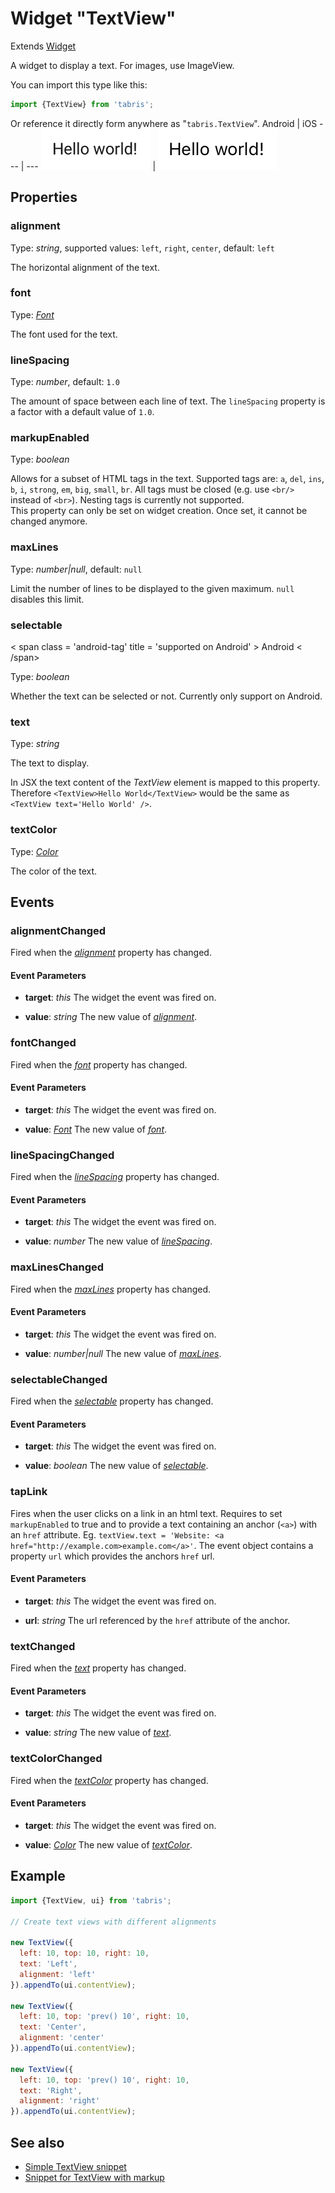 ---
---
# Widget "TextView"

Extends [Widget](Widget.md)

A widget to display a text. For images, use ImageView.

You can import this type like this:
```js
import {TextView} from 'tabris';
```
Or reference it directly form anywhere as "`tabris.TextView`".
Android | iOS
--- | ---
![TextView on Android](img/android/TextView.png) | ![TextView on iOS](img/ios/TextView.png)

## Properties

### alignment


Type: *string*, supported values: `left`, `right`, `center`, default: `left`

The horizontal alignment of the text.

### font


Type: *[Font](../types.md#font)*

The font used for the text.

### lineSpacing


Type: *number*, default: `1.0`

The amount of space between each line of text. The `lineSpacing` property is a factor with a default value of `1.0`.

### markupEnabled


Type: *boolean*

Allows for a subset of HTML tags in the text. Supported tags are: `a`, `del`, `ins`, `b`, `i`, `strong`, `em`, `big`, `small`, `br`. All tags must be closed (e.g. use `<br/>` instead of `<br>`). Nesting tags is currently not supported.<br/>This property can only be set on widget creation. Once set, it cannot be changed anymore.

### maxLines


Type: *number\|null*, default: `null`

Limit the number of lines to be displayed to the given maximum. `null` disables this limit.

### selectable
<p class="platforms"> < span class = 'android-tag' title = 'supported on Android' > Android < /span></p>

Type: *boolean*

Whether the text can be selected or not. Currently only support on Android.

### text


Type: *string*

The text to display.

In JSX the text content of the *TextView* element is mapped to this property. Therefore `<TextView>Hello World</TextView>` would be the same as `<TextView text='Hello World' />`.

### textColor


Type: *[Color](../types.md#color)*

The color of the text.


## Events

### alignmentChanged

Fired when the [*alignment*](#alignment) property has changed.

#### Event Parameters 
- **target**: *this*
    The widget the event was fired on.

- **value**: *string*
    The new value of [*alignment*](#alignment).


### fontChanged

Fired when the [*font*](#font) property has changed.

#### Event Parameters 
- **target**: *this*
    The widget the event was fired on.

- **value**: *[Font](../types.md#font)*
    The new value of [*font*](#font).


### lineSpacingChanged

Fired when the [*lineSpacing*](#lineSpacing) property has changed.

#### Event Parameters 
- **target**: *this*
    The widget the event was fired on.

- **value**: *number*
    The new value of [*lineSpacing*](#lineSpacing).


### maxLinesChanged

Fired when the [*maxLines*](#maxLines) property has changed.

#### Event Parameters 
- **target**: *this*
    The widget the event was fired on.

- **value**: *number\|null*
    The new value of [*maxLines*](#maxLines).


### selectableChanged

Fired when the [*selectable*](#selectable) property has changed.

#### Event Parameters 
- **target**: *this*
    The widget the event was fired on.

- **value**: *boolean*
    The new value of [*selectable*](#selectable).


### tapLink

Fires when the user clicks on a link in an html text. Requires to set `markupEnabled` to true and to provide a text containing an anchor (`<a>`) with an `href` attribute. Eg. `textView.text = 'Website: <a href="http://example.com>example.com</a>'`. The event object contains a property `url` which provides the anchors `href` url.

#### Event Parameters 
- **target**: *this*
    The widget the event was fired on.

- **url**: *string*
    The url referenced by the `href` attribute of the anchor.


### textChanged

Fired when the [*text*](#text) property has changed.

#### Event Parameters 
- **target**: *this*
    The widget the event was fired on.

- **value**: *string*
    The new value of [*text*](#text).


### textColorChanged

Fired when the [*textColor*](#textColor) property has changed.

#### Event Parameters 
- **target**: *this*
    The widget the event was fired on.

- **value**: *[Color](../types.md#color)*
    The new value of [*textColor*](#textColor).





## Example
```js
import {TextView, ui} from 'tabris';

// Create text views with different alignments

new TextView({
  left: 10, top: 10, right: 10,
  text: 'Left',
  alignment: 'left'
}).appendTo(ui.contentView);

new TextView({
  left: 10, top: 'prev() 10', right: 10,
  text: 'Center',
  alignment: 'center'
}).appendTo(ui.contentView);

new TextView({
  left: 10, top: 'prev() 10', right: 10,
  text: 'Right',
  alignment: 'right'
}).appendTo(ui.contentView);
```
## See also

- [Simple TextView snippet](https://github.com/eclipsesource/tabris-js/tree/v3.0.0-beta1/snippets/textview.js)
- [Snippet for TextView with markup](https://github.com/eclipsesource/tabris-js/tree/v3.0.0-beta1/snippets/textview-markupenabled.js)
